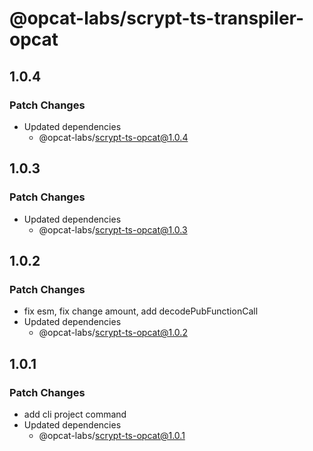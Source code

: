 # @opcat-labs/scrypt-ts-transpiler-opcat

## 1.0.4

### Patch Changes

- Updated dependencies
  - @opcat-labs/scrypt-ts-opcat@1.0.4

## 1.0.3

### Patch Changes

- Updated dependencies
  - @opcat-labs/scrypt-ts-opcat@1.0.3

## 1.0.2

### Patch Changes

- fix esm, fix change amount, add decodePubFunctionCall
- Updated dependencies
  - @opcat-labs/scrypt-ts-opcat@1.0.2

## 1.0.1

### Patch Changes

- add cli project command
- Updated dependencies
  - @opcat-labs/scrypt-ts-opcat@1.0.1
